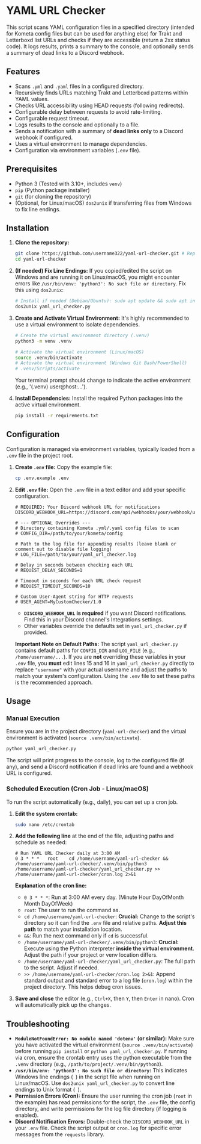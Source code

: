 # YAML URL Checker

This script scans YAML configuration files in a specified directory (intended for Kometa config files but can be used for anything else) for Trakt and Letterboxd list URLs and checks if they are accessible (return a 2xx status code). It logs results, prints a summary to the console, and optionally sends a summary of dead links to a Discord webhook.

## Features

- Scans `.yml` and `.yaml` files in a configured directory.
- Recursively finds URLs matching Trakt and Letterboxd patterns within YAML values.
- Checks URL accessibility using HEAD requests (following redirects).
- Configurable delay between requests to avoid rate-limiting.
- Configurable request timeout.
- Logs results to the console and optionally to a file.
- Sends a notification with a summary of **dead links only** to a Discord webhook if configured.
- Uses a virtual environment to manage dependencies.
- Configuration via environment variables (`.env` file).

## Prerequisites

- Python 3 (Tested with 3.10+, includes `venv`)
- `pip` (Python package installer)
- `git` (for cloning the repository)
- (Optional, for Linux/macOS) `dos2unix` if transferring files from Windows to fix line endings.

## Installation

1.  **Clone the repository:**

    ```bash
    git clone https://github.com/username322/yaml-url-checker.git # Replace with your repo URL if different
    cd yaml-url-checker
    ```

2.  **(If needed) Fix Line Endings:** If you copied/edited the script on Windows and are running it on Linux/macOS, you might encounter errors like `/usr/bin/env: 'python3': No such file or directory`. Fix this using `dos2unix`:

    ```bash
    # Install if needed (Debian/Ubuntu): sudo apt update && sudo apt install dos2unix
    dos2unix yaml_url_checker.py
    ```

3.  **Create and Activate Virtual Environment:** It's highly recommended to use a virtual environment to isolate dependencies.

    ```bash
    # Create the virtual environment directory (.venv)
    python3 -m venv .venv

    # Activate the virtual environment (Linux/macOS)
    source .venv/bin/activate
    # Activate the virtual environment (Windows Git Bash/PowerShell)
    # .venv/Scripts/activate
    ```

    Your terminal prompt should change to indicate the active environment (e.g., '(.venv) user@host:...').

4.  **Install Dependencies:** Install the required Python packages into the active virtual environment.
    ```bash
    pip install -r requirements.txt
    ```

## Configuration

Configuration is managed via environment variables, typically loaded from a `.env` file in the project root.

1.  **Create `.env` file:** Copy the example file:

    ```bash
    cp .env.example .env
    ```

2.  **Edit `.env` file:** Open the `.env` file in a text editor and add your specific configuration.

    ```dotenv
    # REQUIRED: Your Discord webhook URL for notifications
    DISCORD_WEBHOOK_URL=https://discord.com/api/webhooks/your/webhook/url/here

    # --- OPTIONAL Overrides ---
    # Directory containing Kometa .yml/.yaml config files to scan
    # CONFIG_DIR=/path/to/your/kometa/config

    # Path to the log file for appending results (leave blank or comment out to disable file logging)
    # LOG_FILE=/path/to/your/yaml_url_checker.log

    # Delay in seconds between checking each URL
    # REQUEST_DELAY_SECONDS=1

    # Timeout in seconds for each URL check request
    # REQUEST_TIMEOUT_SECONDS=10

    # Custom User-Agent string for HTTP requests
    # USER_AGENT=MyCustomChecker/1.0
    ```

    - **`DISCORD_WEBHOOK_URL` is required** if you want Discord notifications. Find this in your Discord channel's Integrations settings.
    - Other variables override the defaults set in `yaml_url_checker.py` if provided.

    **Important Note on Default Paths:** The script `yaml_url_checker.py` contains default paths for `CONFIG_DIR` and `LOG_FILE` (e.g., `/home/username/...`). If you are **not** overriding these variables in your `.env` file, you **must** edit lines 15 and 16 in `yaml_url_checker.py` directly to replace `"username"` with your actual username and adjust the paths to match your system's configuration. Using the `.env` file to set these paths is the recommended approach.

## Usage

### Manual Execution

Ensure you are in the project directory (`yaml-url-checker`) and the virtual environment is activated (`source .venv/bin/activate`).

```bash
python yaml_url_checker.py
```

The script will print progress to the console, log to the configured file (if any), and send a Discord notification if dead links are found and a webhook URL is configured.

### Scheduled Execution (Cron Job - Linux/macOS)

To run the script automatically (e.g., daily), you can set up a cron job.

1.  **Edit the system crontab:**

    ```bash
    sudo nano /etc/crontab
    ```

2.  **Add the following line** at the end of the file, adjusting paths and schedule as needed:

    ```crontab
    # Run YAML URL Checker daily at 3:00 AM
    0 3 * * *   root    cd /home/username/yaml-url-checker && /home/username/yaml-url-checker/.venv/bin/python3 /home/username/yaml-url-checker/yaml_url_checker.py >> /home/username/yaml-url-checker/cron.log 2>&1
    ```

    **Explanation of the cron line:**

    - `0 3 * * *`: Run at 3:00 AM every day. (Minute Hour DayOfMonth Month DayOfWeek)
    - `root`: The user to run the command as.
    - `cd /home/username/yaml-url-checker`: **Crucial:** Change to the script's directory so it can find the `.env` file and relative paths. **Adjust this path** to match your installation location.
    - `&&`: Run the next command only if `cd` is successful.
    - `/home/username/yaml-url-checker/.venv/bin/python3`: **Crucial:** Execute using the Python interpreter **inside the virtual environment**. Adjust the path if your project or venv location differs.
    - `/home/username/yaml-url-checker/yaml_url_checker.py`: The full path to the script. Adjust if needed.
    - `>> /home/username/yaml-url-checker/cron.log 2>&1`: Append standard output and standard error to a log file (`cron.log`) within the project directory. This helps debug cron issues.

3.  **Save and close** the editor (e.g., `Ctrl+X`, then `Y`, then `Enter` in nano). Cron will automatically pick up the changes.

## Troubleshooting

- **`ModuleNotFoundError: No module named 'dotenv'` (or similar):** Make sure you have activated the virtual environment (`source .venv/bin/activate`) before running `pip install` or `python yaml_url_checker.py`. If running via cron, ensure the crontab entry uses the python executable from the `.venv` directory (e.g., `/path/to/project/.venv/bin/python3`).
- **`/usr/bin/env: 'python3': No such file or directory`:** This indicates Windows line endings (`
`) in the script file when running on Linux/macOS. Use `dos2unix yaml_url_checker.py` to convert line endings to Unix format (`
`).
- **Permission Errors (Cron):** Ensure the user running the cron job (`root` in the example) has read permissions for the script, the `.env` file, the config directory, and write permissions for the log file directory (if logging is enabled).
- **Discord Notification Errors:** Double-check the `DISCORD_WEBHOOK_URL` in your `.env` file. Check the script output or `cron.log` for specific error messages from the `requests` library.
